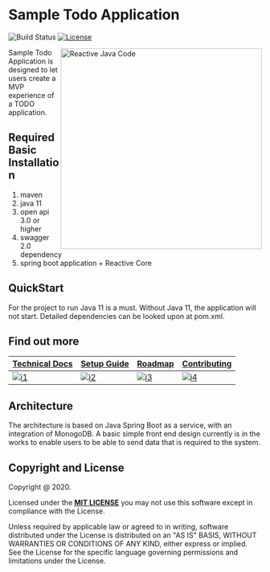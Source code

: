 # Sample Todo Application


![Build Status](https://travis-ci.org/klugjo/hexo-autolinker.svg?branch=master)
[![License][license-image]][license]


<img src="https://picsum.photos/400"
 alt="Reactive Java Code" title="Sprinklers" align="right" width="400px" height="400px" />

Sample Todo Application is designed to let users create a MVP experience of a TODO application.


## Required Basic Installation

1. maven
2. java 11
3. open api 3.0 or higher
4. swagger 2.0 dependency
5. spring boot application + Reactive Core

## QuickStart

For the project to run Java 11 is a must. Without Java 11, the application will not start. Detailed dependencies can be looked upon at pom.xml.


## Find out more

| **[Technical Docs][techdocs]**     | **[Setup Guide][setup]**     | **[Roadmap][roadmap]**           | **[Contributing][contributing]**           |
|-------------------------------------|-------------------------------|-----------------------------------|---------------------------------------------|
| [![i1][techdocs-image]][techdocs] | [![i2][setup-image]][setup] | [![i3][roadmap-image]][roadmap] | [![i4][contributing-image]][contributing] |


## Architecture

The architecture is based on Java Spring Boot  as a service, with an integration of MonogoDB. A basic simple front end design currently is in the works to enable users to be able to send data that is required to the system.

## Copyright and License

Copyright @ 2020.

Licensed under the **[MIT LICENSE][license]**
you may not use this software except in compliance with the License.

Unless required by applicable law or agreed to in writing, software
distributed under the License is distributed on an "AS IS" BASIS,
WITHOUT WARRANTIES OR CONDITIONS OF ANY KIND, either express or implied.
See the License for the specific language governing permissions and
limitations under the License.



[license-image]: http://img.shields.io/badge/license-Apache--2-blue.svg?style=flat
[license]: https://www.mit.edu/~amini/LICENSE.md

[techdocs-image]: https://d3i6fms1cm1j0i.cloudfront.net/github/images/techdocs.png
[setup-image]: https://d3i6fms1cm1j0i.cloudfront.net/github/images/setup.png
[roadmap-image]: https://d3i6fms1cm1j0i.cloudfront.net/github/images/roadmap.png
[contributing-image]: https://d3i6fms1cm1j0i.cloudfront.net/github/images/contributing.png

[techdocs]: https://github.com/mohit2530/reactive-java-with-db
[setup]: https://github.com/mohit2530/reactive-java-with-db
[roadmap]: https://github.com/mohit2530/reactive-java-with-db
[contributing]: https://github.com/mohit2530/reactive-java-with-db